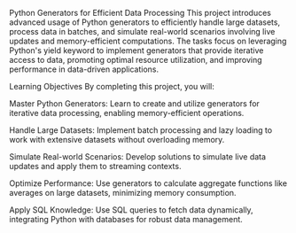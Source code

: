 Python Generators for Efficient Data Processing
This project introduces advanced usage of Python generators to efficiently handle large datasets, process data in batches, and simulate real-world scenarios involving live updates and memory-efficient computations. The tasks focus on leveraging Python's yield keyword to implement generators that provide iterative access to data, promoting optimal resource utilization, and improving performance in data-driven applications.

Learning Objectives
By completing this project, you will:

Master Python Generators: Learn to create and utilize generators for iterative data processing, enabling memory-efficient operations.

Handle Large Datasets: Implement batch processing and lazy loading to work with extensive datasets without overloading memory.

Simulate Real-world Scenarios: Develop solutions to simulate live data updates and apply them to streaming contexts.

Optimize Performance: Use generators to calculate aggregate functions like averages on large datasets, minimizing memory consumption.

Apply SQL Knowledge: Use SQL queries to fetch data dynamically, integrating Python with databases for robust data management.